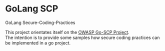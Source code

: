 # GoLang SCP
GoLang Secure-Coding-Practices

This project orientates itself on the [OWASP Go-SCP Project](https://github.com/OWASP/Go-SCP).  
The intention is to provide some samples how secure coding practices can be implemented in a go project.

